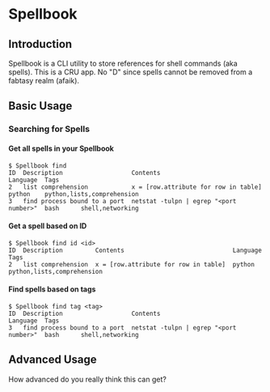 # Spellbook

## Introduction

Spellbook is a CLI utility to store references for shell commands (aka spells). This is a CRU app. No "D" since spells cannot be removed from a fabtasy realm (afaik).

## Basic Usage

### Searching for Spells

#### Get all spells in your Spellbook

```shell
$ Spellbook find
ID  Description                   Contents                                Language  Tags
2   list comprehension            x = [row.attribute for row in table]    python    python,lists,comprehension
3   find process bound to a port  netstat -tulpn | egrep "<port number>"  bash      shell,networking
```

#### Get a spell based on ID

```shell
$ Spellbook find id <id>
ID  Description         Contents                              Language  Tags
2   list comprehension  x = [row.attribute for row in table]  python    python,lists,comprehension
```

#### Find spells based on tags

```shell
$ Spellbook find tag <tag>
ID  Description                   Contents                                Language  Tags
3   find process bound to a port  netstat -tulpn | egrep "<port number>"  bash      shell,networking
```

## Advanced Usage

How advanced do you really think this can get?